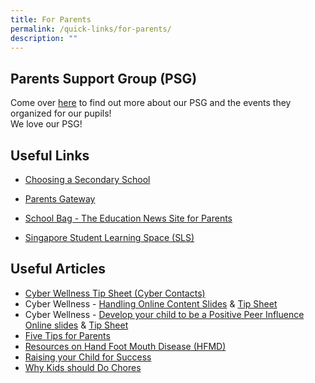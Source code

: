 ```yaml
---
title: For Parents
permalink: /quick-links/for-parents/
description: ""
---
```

Parents Support Group (PSG)
---------------------------

  
Come over [here](https://yiochukangpri.moe.edu.sg/for-parents/parent-support-group-psg) to find out more about our PSG and the events they organized for our pupils!   
We love our PSG!  
  

Useful Links
------------

*   [Choosing a Secondary School](https://www.schoolbag.sg/story/the-next-phase-choosing-a-secondary-school?utm_source=newsletter&utm_medium=email&utm_campaign=2019-Oct)

*   [Parents Gateway](https://pg.moe.edu.sg/)
*   [School Bag - The Education News Site for Parents](https://www.schoolbag.sg/)
*   [Singapore Student Learning Space (SLS)](http://learning.moe.edu.sg/)

Useful Articles
---------------

  

*   [Cyber Wellness Tip Sheet (Cyber Contacts)](/files/Cyberwellness%20%20Tip%20sheet%20for%20Parents.pdf)
*   Cyber Wellness - [Handling Online Content Slides](/files/3A%202018%20T2%20Parents%20Slides.pdf) & [Tip Sheet](/files/3B%20%202018%20T2%20Parents%20Tip%20Sheet.pdf) 
*   Cyber Wellness - [Develop your child to be a Positive Peer Influence Online slides](/files/3A%202018%20T1%20Parents%20Slides.pdf) & [Tip Sheet](/files/3B%202018%20T1%20Parents%20Tip%20Sheet.pdf) 
*   [Five Tips for Parents](https://docs.google.com/a/yckps.edu.sg/viewer?a=v&pid=sites&srcid=eWNrcHMuZWR1LnNnfHlja3BzLWxlYXZlZm9ybXxneDo3NzRiZjc3OWZlNmEzZmQ)
*   [Resources on Hand Foot Mouth Disease (HFMD)](http://www.hpb.gov.sg/HOPPortal/dandc-article/792)
*   [Raising your Child for Success](https://www.schoolbag.sg/story/raising-your-child-for-success#.V4xsxet97IX)
*   [Why Kids should Do Chores](https://www.schoolbag.sg/story/why-kids-should-do-chores#.V1RPLrh97IU)